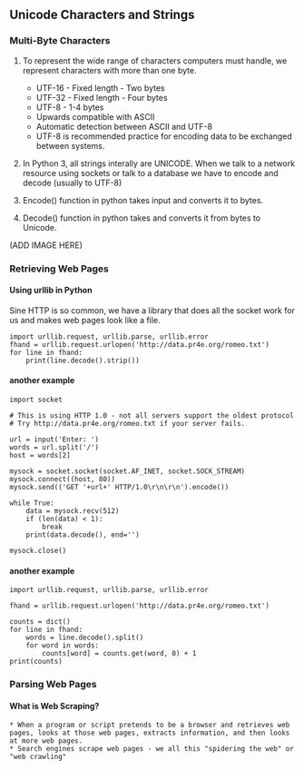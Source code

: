 


## Unicode Characters and Strings

### Multi-Byte Characters
1. To represent the wide range of characters computers must handle, we represent characters with more than one byte.
   * UTF-16 - Fixed length - Two bytes
   * UTF-32 - Fixed length - Four bytes
   * UTF-8 - 1-4 bytes
   * Upwards compatible with ASCII
   * Automatic detection between ASCII and UTF-8
   * UTF-8 is recommended practice for encoding data to be exchanged between systems.
   
 2. In Python 3, all strings interally are UNICODE. When we talk to a network resource using sockets or talk to a database we have to encode and decode (usually to UTF-8)
 
 3. Encode() function in python takes input and converts it to bytes. 
 4. Decode() function in python takes and converts it from bytes to Unicode. 
 
 (ADD IMAGE HERE)
 
 ### Retrieving Web Pages
 
 #### Using urllib in Python
 
 Sine HTTP is so common, we have a library that does all the socket work for us and makes web pages look like a file.
 
    import urllib.request, urllib.parse, urllib.error
    fhand = urllib.request.urlopen('http://data.pr4e.org/romeo.txt')
    for line in fhand:
        print(line.decode().strip())
        
#### another example
  
    import socket

    # This is using HTTP 1.0 - not all servers support the oldest protocol
    # Try http://data.pr4e.org/romeo.txt if your server fails.

    url = input('Enter: ')
    words = url.split('/')
    host = words[2]

    mysock = socket.socket(socket.AF_INET, socket.SOCK_STREAM)
    mysock.connect((host, 80))
    mysock.send(('GET '+url+' HTTP/1.0\r\n\r\n').encode())

    while True:
        data = mysock.recv(512)
        if (len(data) < 1):
            break
        print(data.decode(), end='')

    mysock.close()
    
    
#### another example

    import urllib.request, urllib.parse, urllib.error

    fhand = urllib.request.urlopen('http://data.pr4e.org/romeo.txt')

    counts = dict()
    for line in fhand:
        words = line.decode().split()
        for word in words:
            counts[word] = counts.get(word, 0) + 1
    print(counts)
    
### Parsing Web Pages
 
#### What is Web Scraping?

    * When a program or script pretends to be a browser and retrieves web pages, looks at those web pages, extracts information, and then looks at more web pages.
    * Search engines scrape web pages - we all this "spidering the web" or "web crawling" 
    


   
 
 
